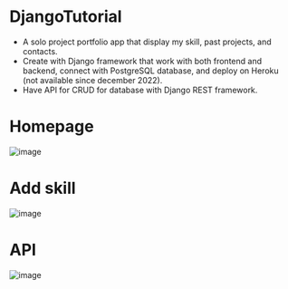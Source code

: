 # DjangoTutorial

- A solo project portfolio app that display my skill, past projects, and contacts.
- Create with Django framework that work with both frontend and backend, connect with PostgreSQL database, and deploy on Heroku (not available since december 2022).
- Have API for CRUD for database with Django REST framework.

# Homepage
![image](https://user-images.githubusercontent.com/17409181/218476571-61d54cf3-f088-4ac4-8989-2925f8a7ff98.png)
# Add skill
![image](https://user-images.githubusercontent.com/17409181/218476692-1121b660-d50b-42bf-8aaa-b5e448c14228.png)
# API
![image](https://user-images.githubusercontent.com/17409181/218477281-99ae3dd3-7637-4c2f-a00e-6f6843267063.png)
